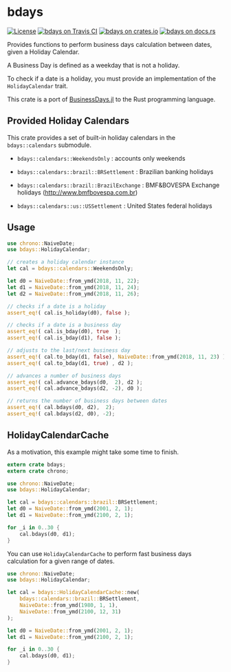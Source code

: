 
# bdays

[![License][license-image]](LICENSE)
[![bdays on Travis CI][travis-image]][travis]
[![bdays on crates.io][cratesio-image]][cratesio]
[![bdays on docs.rs][docsrs-image]][docsrs]

[license-image]: http://img.shields.io/badge/license-MIT-brightgreen.svg?style=flat
[travis-image]: https://travis-ci.org/felipenoris/bdays.svg?branch=master
[travis]: https://travis-ci.org/felipenoris/bdays
[cratesio-image]: https://img.shields.io/crates/v/bdays.svg
[cratesio]: https://crates.io/crates/bdays
[docsrs-image]: https://docs.rs/bdays/badge.svg
[docsrs]: https://docs.rs/bdays

Provides functions to perform business days calculation between dates,
given a Holiday Calendar.

A Business Day is defined as a weekday that is not a holiday.

To check if a date is a holiday, you must provide an implementation of the `HolidayCalendar` trait.

This crate is a port of [BusinessDays.jl](https://github.com/felipenoris/BusinessDays.jl) to the Rust programming language.

## Provided Holiday Calendars

This crate provides a set of built-in holiday calendars in the `bdays::calendars` submodule.

* `bdays::calendars::WeekendsOnly` : accounts only weekends

* `bdays::calendars::brazil::BRSettlement` : Brazilian banking holidays

* `bdays::calendars::brazil::BrazilExchange` : BMF&BOVESPA Exchange holidays (http://www.bmfbovespa.com.br)

* `bdays::calendars::us::USSettlement` : United States federal holidays

## Usage

```rust
use chrono::NaiveDate;
use bdays::HolidayCalendar;

// creates a holiday calendar instance
let cal = bdays::calendars::WeekendsOnly;

let d0 = NaiveDate::from_ymd(2018, 11, 22);
let d1 = NaiveDate::from_ymd(2018, 11, 24);
let d2 = NaiveDate::from_ymd(2018, 11, 26);

// checks if a date is a holiday
assert_eq!( cal.is_holiday(d0), false );

// checks if a date is a business day
assert_eq!( cal.is_bday(d0), true  );
assert_eq!( cal.is_bday(d1), false );

// adjusts to the last/next business day
assert_eq!( cal.to_bday(d1, false), NaiveDate::from_ymd(2018, 11, 23) );
assert_eq!( cal.to_bday(d1, true) , d2 );

// advances a number of business days
assert_eq!( cal.advance_bdays(d0,  2), d2 );
assert_eq!( cal.advance_bdays(d2, -2), d0 );

// returns the number of business days between dates
assert_eq!( cal.bdays(d0, d2),  2);
assert_eq!( cal.bdays(d2, d0), -2);
```
## HolidayCalendarCache

As a motivation, this example might take some time to finish.
```rust
extern crate bdays;
extern crate chrono;

use chrono::NaiveDate;
use bdays::HolidayCalendar;

let cal = bdays::calendars::brazil::BRSettlement;
let d0 = NaiveDate::from_ymd(2001, 2, 1);
let d1 = NaiveDate::from_ymd(2100, 2, 1);

for _i in 0..30 {
    cal.bdays(d0, d1);
}
```
You can use `HolidayCalendarCache` to perform fast business days calculation
for a given range of dates.

```rust
use chrono::NaiveDate;
use bdays::HolidayCalendar;

let cal = bdays::HolidayCalendarCache::new(
    bdays::calendars::brazil::BRSettlement,
    NaiveDate::from_ymd(1980, 1, 1),
    NaiveDate::from_ymd(2100, 12, 31)
);

let d0 = NaiveDate::from_ymd(2001, 2, 1);
let d1 = NaiveDate::from_ymd(2100, 2, 1);

for _i in 0..30 {
    cal.bdays(d0, d1);
}
```
